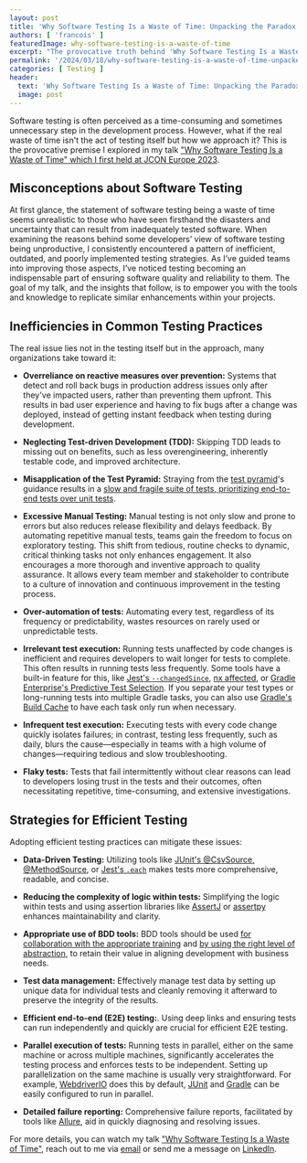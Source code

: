 ```yaml
---
layout: post
title: 'Why Software Testing Is a Waste of Time: Unpacking the Paradox'
authors: [ 'francois' ]
featuredImage: why-software-testing-is-a-waste-of-time
excerpt: "The provocative truth behind 'Why Software Testing Is a Waste of Time' and how revolutionizing your approach can transform testing from a chore to a cornerstone of software excellence."
permalink: '/2024/03/18/why-software-testing-is-a-waste-of-time-unpacked.html'
categories: [ Testing ]
header:
  text: 'Why Software Testing Is a Waste of Time: Unpacking the Paradox'
  image: post
---
```


Software testing is often perceived as a time-consuming and sometimes unnecessary step in the development process.
However, what if the real waste of time isn't the act of testing itself but how we approach it? This is the provocative
premise I explored in my
talk ["Why Software Testing Is a Waste of Time" which I first held at JCON Europe 2023](https://www.youtube.com/watch?v=qQVhb3z244Q).

## Misconceptions about Software Testing

At first glance, the statement of software testing being a waste of time seems unrealistic to those who have seen
firsthand the disasters and uncertainty that can result from inadequately tested software. When examining the reasons
behind some developers’ view of software testing being unproductive, I consistently encountered a pattern of
inefficient, outdated, and poorly implemented testing strategies. As I’ve guided teams into improving those aspects,
I’ve noticed testing becoming an indispensable part of ensuring software quality and reliability to them. The goal of my
talk, and the insights that follow, is to empower you with the tools and knowledge to replicate similar enhancements
within your projects.

## Inefficiencies in Common Testing Practices

The real issue lies not in the testing itself but in the approach, many organizations take toward it:

* **Overreliance on reactive measures over prevention:** Systems that detect and roll back bugs in production address
  issues only after they've impacted users, rather than preventing them upfront. This results in bad user experience and
  having to fix bugs after a change was deployed, instead of getting instant feedback when testing during development.

* **Neglecting Test-driven Development (TDD):** Skipping TDD leads to missing out on benefits, such as less
  overengineering, inherently testable code, and improved architecture.

* **Misapplication of the Test Pyramid:** Straying from
  the [test pyramid](https://martinfowler.com/articles/practical-test-pyramid.html)'s guidance results in
  a [slow and fragile suite of tests, prioritizing end-to-end tests over unit tests](https://www.youtube.com/watch?v=CI8KX6tr4vM&t=368s).

* **Excessive Manual Testing:** Manual testing is not only slow and prone to errors but also reduces release flexibility
  and delays feedback. By automating repetitive manual tests, teams gain the freedom to focus on exploratory testing.
  This shift from tedious, routine checks to dynamic, critical thinking tasks not only enhances engagement. It also
  encourages a more thorough and inventive approach to quality assurance. It allows every team member and stakeholder to
  contribute to a culture of innovation and continuous improvement in the testing process.

* **Over-automation of tests:** Automating every test, regardless of its frequency or predictability, wastes resources
  on rarely used or unpredictable tests.

* **Irrelevant test execution:** Running tests unaffected by code changes is inefficient and requires developers to wait
  longer for tests to complete. This often results in running tests less frequently.
  Some tools have a built-in feature for this, like [Jest's `--changedSince`](https://jestjs.io/docs/cli),
  [nx affected](https://nx.dev/concepts/affected),
  or [Gradle Enterprise's Predictive Test Selection](https://gradle.com/gradle-enterprise-solutions/predictive-test-selection/).
  If you separate your test types or long-running tests into multiple Gradle tasks, you can also
  use [Gradle's Build Cache](https://docs.gradle.org/current/userguide/build_cache.html) to have each task only run when
  necessary.

* **Infrequent test execution:** Executing tests with every code change quickly isolates failures; in contrast, testing less frequently, such as daily, blurs the cause—especially in teams with a high volume of changes—requiring tedious and slow troubleshooting.

* **Flaky tests:** Tests that fail intermittently without clear reasons can lead to developers losing trust in the tests
  and their outcomes, often necessitating repetitive, time-consuming, and extensive investigations.

## Strategies for Efficient Testing

Adopting efficient testing practices can mitigate these issues:

* **Data-Driven Testing:** Utilizing tools
  like [JUnit's @CsvSource, @MethodSource](https://junit.org/junit5/docs/current/user-guide/),
  or [Jest's `.each`](https://jestjs.io/docs/api) makes tests more comprehensive, readable, and concise.

* **Reducing the complexity of logic within tests:** Simplifying the logic within tests and using assertion libraries
  like [AssertJ](https://assertj.github.io/doc/) or [assertpy](https://github.com/assertpy/assertpy) enhances
  maintainability and clarity.

* **Appropriate use of BDD tools:** BDD tools should be
  used [for collaboration with the appropriate training](https://cucumber.io/blog/collaboration/the-worlds-most-misunderstood-collaboration-tool/)
  and [by using the right level of abstraction](https://lizkeogh.com/2011/03/04/step-away-from-the-tools/), to retain
  their value in aligning development with business needs.

* **Test data management:** Effectively manage test data by setting up unique data for individual tests and cleanly
  removing it afterward to preserve the integrity of the results.

* **Efficient end-to-end (E2E) testing:**. Using deep links and ensuring tests can run independently and quickly are
  crucial for efficient E2E testing.

* **Parallel execution of tests:** Running tests in parallel, either on the same machine or across multiple machines,
  significantly accelerates the testing process and enforces tests to be independent. Setting up parallelization on the
  same machine is usually very straightforward. For example, [WebdriverIO](https://webdriver.io/docs/organizingsuites/)
  does this by
  default, [JUnit](https://junit.org/junit5/docs/5.3.0-M1/user-guide/index.html#writing-tests-parallel-execution)
  and [Gradle](https://docs.gradle.org/current/userguide/performance.html#parallel_execution) can be easily configured
  to run in parallel.

* **Detailed failure reporting:** Comprehensive failure reports, facilitated by tools
  like [Allure](https://qameta.io/allure-report/), aid in quickly diagnosing and resolving issues.

For more details, you can watch my
talk ["Why Software Testing Is a Waste of Time"](https://www.youtube.com/watch?v=qQVhb3z244Q),
reach out to me via [email](mailto:francois.martin@karakun.com) or send me a message
on [LinkedIn](https://linkedin.com/in/françoismartin).
